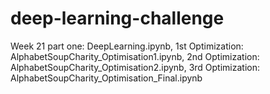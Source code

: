# deep-learning-challenge
Week 21
part one: DeepLearning.ipynb,
1st Optimization: AlphabetSoupCharity_Optimisation1.ipynb,
2nd Optimization: AlphabetSoupCharity_Optimisation2.ipynb,
3rd Optimization: AlphabetSoupCharity_Optimisation_Final.ipynb
